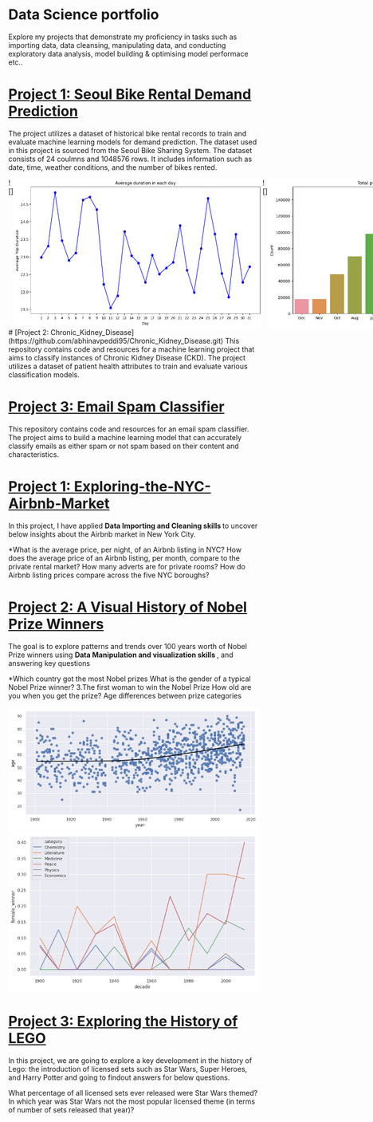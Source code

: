 # Data Science portfolio 

Explore my projects that demonstrate my proficiency in tasks such as importing data, data cleansing, manipulating data, and conducting exploratory data analysis, model building & optimising model performace etc..


# [Project 1: Seoul Bike Rental Demand Prediction](https://github.com/abhinavpeddi95/Seoul-bike-prediction.git)
The project utilizes a dataset of historical bike rental records to train and evaluate machine learning models for demand prediction. The dataset used in this project is sourced from the Seoul Bike Sharing System. The dataset consists of 24 coulmns and 1048576 rows. It includes information such as date, time, weather conditions, and the number of bikes rented. 
<div style="display: flex;">
![] <img src='images/seoul_bike_pred.png' alt="Image" width="500" height="300">  
![] <img src='images/seoul_bike_pred1.png' alt="Image" width="500" height="300">
</div>
# [Project 2: Chronic_Kidney_Disease](https://github.com/abhinavpeddi95/Chronic_Kidney_Disease.git)
This repository contains code and resources for a machine learning project that aims to classify instances of Chronic Kidney Disease (CKD). The project utilizes a dataset of patient health attributes to train and evaluate various classification models.

# [Project 3: Email Spam Classifier](https://github.com/abhinavpeddi95/Email-Spam-Classifier.git)
This repository contains code and resources for an email spam classifier. The project aims to build a machine learning model that can accurately classify emails as either spam or not spam based on their content and characteristics.



# [Project 1: Exploring-the-NYC-Airbnb-Market](https://github.com/abhinavpeddi95/DA_Exploring-the-NYC-Airbnb-Market)

In this project, I have applied <b> Data Importing and Cleaning skills </b> to uncover below insights about the Airbnb market in New York City.

*What is the average price, per night, of an Airbnb listing in NYC?
How does the average price of an Airbnb listing, per month, compare to the private rental market?
How many adverts are for private rooms?
How do Airbnb listing prices compare across the five NYC boroughs?

# [Project 2: A Visual History of Nobel Prize Winners](https://github.com/abhinavpeddi95/A-Visual-history-of-Nobel-prize-winners)

The goal is to explore patterns and trends over 100 years worth of Nobel Prize winners using <b> Data Manipulation and visualization skills </b>, and answering key questions

*Which country got the most Nobel prizes
What is the gender of a typical Nobel Prize winner? 3.The first woman to win the Nobel Prize
How old are you when you get the prize?
Age differences between prize categories

![](/images/nobel_gender.png) 
![](/images/nobel1.png)

# [Project 3: Exploring the History of LEGO](https://github.com/abhinavpeddi95/Exploring-the-Evolution-of-Lego-.git)

In this project, we are going to explore a key development in the history of Lego: the introduction of licensed sets such as Star Wars, Super Heroes, and Harry Potter and going to findout answers for below questions.

What percentage of all licensed sets ever released were Star Wars themed?
In which year was Star Wars not the most popular licensed theme (in terms of number of sets released that year)?




